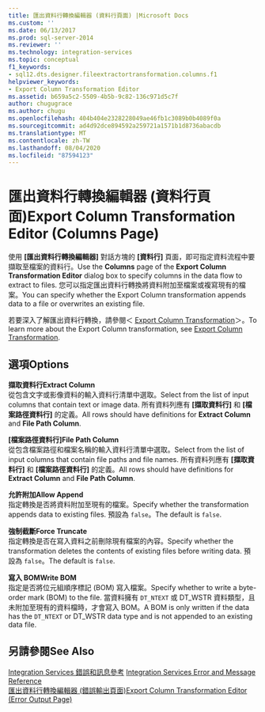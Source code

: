 ```yaml
---
title: 匯出資料行轉換編輯器 (資料行頁面) |Microsoft Docs
ms.custom: ''
ms.date: 06/13/2017
ms.prod: sql-server-2014
ms.reviewer: ''
ms.technology: integration-services
ms.topic: conceptual
f1_keywords:
- sql12.dts.designer.fileextractortransformation.columns.f1
helpviewer_keywords:
- Export Column Transformation Editor
ms.assetid: b659a5c2-5509-4b5b-9c82-136c971d5c7f
author: chugugrace
ms.author: chugu
ms.openlocfilehash: 404b404e2328228049ae46fb1c3089b0b4089f0a
ms.sourcegitcommit: ad4d92dce894592a259721a1571b1d8736abacdb
ms.translationtype: MT
ms.contentlocale: zh-TW
ms.lasthandoff: 08/04/2020
ms.locfileid: "87594123"
---
```

# <a name="export-column-transformation-editor-columns-page"></a><span data-ttu-id="5d296-102">匯出資料行轉換編輯器 (資料行頁面)</span><span class="sxs-lookup"><span data-stu-id="5d296-102">Export Column Transformation Editor (Columns Page)</span></span>
  <span data-ttu-id="5d296-103">使用 **[匯出資料行轉換編輯器]** 對話方塊的 **[資料行]** 頁面，即可指定資料流程中要擷取至檔案的資料行。</span><span class="sxs-lookup"><span data-stu-id="5d296-103">Use the **Columns** page of the **Export Column Transformation Editor** dialog box to specify columns in the data flow to extract to files.</span></span> <span data-ttu-id="5d296-104">您可以指定匯出資料行轉換將資料附加至檔案或複寫現有的檔案。</span><span class="sxs-lookup"><span data-stu-id="5d296-104">You can specify whether the Export Column transformation appends data to a file or overwrites an existing file.</span></span>  
  
 <span data-ttu-id="5d296-105">若要深入了解匯出資料行轉換，請參閱＜ [Export Column Transformation](data-flow/transformations/export-column-transformation.md)＞。</span><span class="sxs-lookup"><span data-stu-id="5d296-105">To learn more about the Export Column transformation, see [Export Column Transformation](data-flow/transformations/export-column-transformation.md).</span></span>  
  
## <a name="options"></a><span data-ttu-id="5d296-106">選項</span><span class="sxs-lookup"><span data-stu-id="5d296-106">Options</span></span>  
 <span data-ttu-id="5d296-107">**擷取資料行**</span><span class="sxs-lookup"><span data-stu-id="5d296-107">**Extract Column**</span></span>  
 <span data-ttu-id="5d296-108">從包含文字或影像資料的輸入資料行清單中選取。</span><span class="sxs-lookup"><span data-stu-id="5d296-108">Select from the list of input columns that contain text or image data.</span></span> <span data-ttu-id="5d296-109">所有資料列應有 **[擷取資料行]** 和 **[檔案路徑資料行]** 的定義。</span><span class="sxs-lookup"><span data-stu-id="5d296-109">All rows should have definitions for **Extract Column** and **File Path Column**.</span></span>  
  
 <span data-ttu-id="5d296-110">**[檔案路徑資料行]**</span><span class="sxs-lookup"><span data-stu-id="5d296-110">**File Path Column**</span></span>  
 <span data-ttu-id="5d296-111">從包含檔案路徑和檔案名稱的輸入資料行清單中選取。</span><span class="sxs-lookup"><span data-stu-id="5d296-111">Select from the list of input columns that contain file paths and file names.</span></span> <span data-ttu-id="5d296-112">所有資料列應有 **[擷取資料行]** 和 **[檔案路徑資料行]** 的定義。</span><span class="sxs-lookup"><span data-stu-id="5d296-112">All rows should have definitions for **Extract Column** and **File Path Column**.</span></span>  
  
 <span data-ttu-id="5d296-113">**允許附加**</span><span class="sxs-lookup"><span data-stu-id="5d296-113">**Allow Append**</span></span>  
 <span data-ttu-id="5d296-114">指定轉換是否將資料附加至現有的檔案。</span><span class="sxs-lookup"><span data-stu-id="5d296-114">Specify whether the transformation appends data to existing files.</span></span> <span data-ttu-id="5d296-115">預設為 `false`。</span><span class="sxs-lookup"><span data-stu-id="5d296-115">The default is `false`.</span></span>  
  
 <span data-ttu-id="5d296-116">**強制截斷**</span><span class="sxs-lookup"><span data-stu-id="5d296-116">**Force Truncate**</span></span>  
 <span data-ttu-id="5d296-117">指定轉換是否在寫入資料之前刪除現有檔案的內容。</span><span class="sxs-lookup"><span data-stu-id="5d296-117">Specify whether the transformation deletes the contents of existing files before writing data.</span></span> <span data-ttu-id="5d296-118">預設為 `false`。</span><span class="sxs-lookup"><span data-stu-id="5d296-118">The default is `false`.</span></span>  
  
 <span data-ttu-id="5d296-119">**寫入 BOM**</span><span class="sxs-lookup"><span data-stu-id="5d296-119">**Write BOM**</span></span>  
 <span data-ttu-id="5d296-120">指定是否將位元組順序標記 (BOM) 寫入檔案。</span><span class="sxs-lookup"><span data-stu-id="5d296-120">Specify whether to write a byte-order mark (BOM) to the file.</span></span> <span data-ttu-id="5d296-121">當資料擁有 `DT_NTEXT` 或 DT_WSTR 資料類型，且未附加至現有的資料檔時，才會寫入 BOM。</span><span class="sxs-lookup"><span data-stu-id="5d296-121">A BOM is only written if the data has the `DT_NTEXT` or DT_WSTR data type and is not appended to an existing data file.</span></span>  
  
## <a name="see-also"></a><span data-ttu-id="5d296-122">另請參閱</span><span class="sxs-lookup"><span data-stu-id="5d296-122">See Also</span></span>  
 <span data-ttu-id="5d296-123">[Integration Services 錯誤和訊息參考](../../2014/integration-services/integration-services-error-and-message-reference.md) </span><span class="sxs-lookup"><span data-stu-id="5d296-123">[Integration Services Error and Message Reference](../../2014/integration-services/integration-services-error-and-message-reference.md) </span></span>  
 [<span data-ttu-id="5d296-124">匯出資料行轉換編輯器 &#40;錯誤輸出頁面&#41;</span><span class="sxs-lookup"><span data-stu-id="5d296-124">Export Column Transformation Editor &#40;Error Output Page&#41;</span></span>](../../2014/integration-services/export-column-transformation-editor-error-output-page.md)  
  
  
